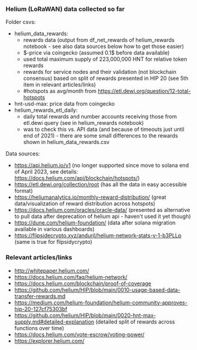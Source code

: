 ### Helium (LoRaWAN) data collected so far

Folder csvs:
* helium_data_rewards: 
    - rewards data (output from df_net_rewards of helium_rewards notebook  - see also data sources below how to get those easier)
    - \$-price via coingecko (assumed 0.1$ before data available)
    - used total maximum supply of 223,000,000 HNT for relative token rewards
    - rewards for service nodes and their validation (not blockchain consensus) based on split of rewards presented in HIP 20 (see 5th item in relevant articles/links)
    - #hotspots as avg/month from https://etl.dewi.org/question/12-total-hotspots
* hnt-usd-max: price data from coingecko
* helium_rewards_etl_daily:
    - daily total rewards and number accounts receiving those from etl.dewi query (see in helium_rewards notebook)
    - was to check this vs. API data (and because of timeouts just until end of 2021)  - there are some small differences to the rewards shown in helium_data_rewards.csv

Data sources:
* https://api.helium.io/v1 (no longer supported since move to solana end of April 2023, see details: https://docs.helium.com/api/blockchain/hotspots/)
* https://etl.dewi.org/collection/root (has all the data in easy accessible format)
* https://heliumanalytics.io/monthly-reward-distribution/ (great data/visualization of reward distribution across hotspots)
* https://docs.helium.com/oracles/oracle-data/ (presented as alternative to pull data after deprecation of helium api - haven't used it yet though)
* https://dune.com/helium-foundation/ (data after solana migration available in various dashboards)
* https://flipsidecrypto.xyz/anduril/helium-network-stats-v-1-b3PLLp (same is true for flipsidycrypto)



### Relevant articles/links

- http://whitepaper.helium.com/
- https://docs.helium.com/faq/helium-network/
- https://docs.helium.com/blockchain/proof-of-coverage
- https://github.com/helium/HIP/blob/main/0010-usage-based-data-transfer-rewards.md
- https://medium.com/helium-foundation/helium-community-approves-hip-20-127cf75303bf
- https://github.com/helium/HIP/blob/main/0020-hnt-max-supply.md#detailed-explanation (detailed split of rewards across functions over time)
- https://docs.helium.com/vote-escrow/voting-power/
- https://explorer.helium.com/
